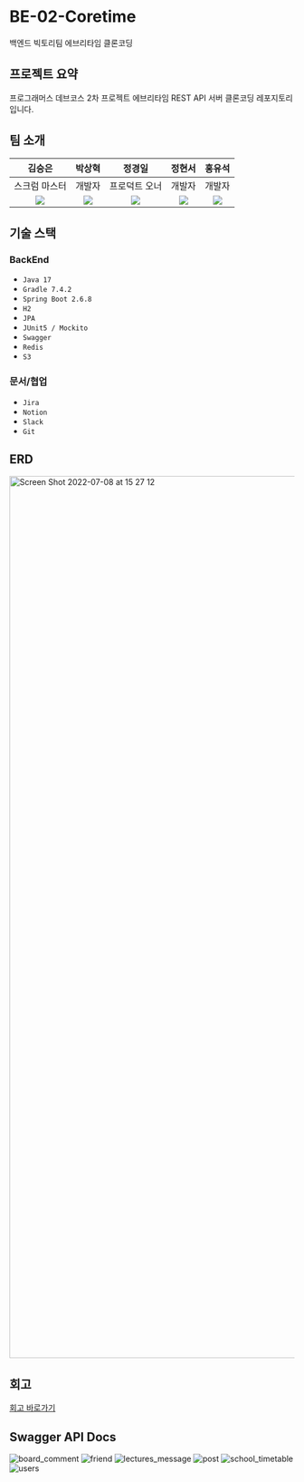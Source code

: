 # BE-02-Coretime
백엔드 빅토리팀 에브리타임 클론코딩

## 프로젝트 요약
프로그래머스 데브코스 2차 프로젝트 에브리타임 REST API 서버 클론코딩 레포지토리입니다.

## 팀 소개

|                          김승은                           |                          박상혁                           |                          정경일                           |                          정현서                           |                          홍유석                          |
| :-------------------------------------------------------: | :-------------------------------------------------------: | :-------------------------------------------------------: | :-------------------------------------------------------: | :------------------------------------------------------: |
|                    스크럼 마스터                    |                          개발자                           |                         프로덕트 오너                          |                            개발자                             |                       개발자                        |
| ![](https://github.com/julie0005.png) | ![](https://github.com/park0503.png) | ![](https://github.com/jki503.png) | ![](https://github.com/HyeonseoJUNG.png) | ![](https://github.com/yshjft.png) |

## 기술 스택

### **BackEnd**

- `Java 17`
- `Gradle 7.4.2`
- `Spring Boot 2.6.8`
- `H2`
- `JPA`
- `JUnit5 / Mockito`
- `Swagger`
- `Redis`
- `S3`

### **문서/협업**

- `Jira`
- `Notion`
- `Slack`
- `Git`

## ERD

<img width="1557" alt="Screen Shot 2022-07-08 at 15 27 12" src="https://user-images.githubusercontent.com/52846807/178107817-c93682fc-5366-45e7-9516-bfde025d2e46.png">

## 회고
[회고 바로가기](https://www.notion.so/d1223a07d985473a8d47d1f523f48307)

## Swagger API Docs
![board_comment](https://user-images.githubusercontent.com/52846807/178108104-e43db22d-2962-4fbf-b30c-9d08b85b5dc5.png)
![friend](https://user-images.githubusercontent.com/52846807/178108107-f2626917-e286-49ee-8987-70c7fb423bf7.png)
![lectures_message](https://user-images.githubusercontent.com/52846807/178108108-639a8f8d-499a-4d26-a014-f2f380f9a3e8.png)
![post](https://user-images.githubusercontent.com/52846807/178108109-76bf0449-cdec-45e8-bc61-cf51f45810d6.png)
![school_timetable](https://user-images.githubusercontent.com/52846807/178108111-82581519-14a5-433a-a557-959834c62ed8.png)
![users](https://user-images.githubusercontent.com/52846807/178108113-f7e53112-b08e-4d59-857d-4856c83bedb8.png)
